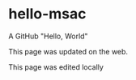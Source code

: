 # hello-msac
A GitHub "Hello, World"

This page was updated on the web.

This page was edited locally
